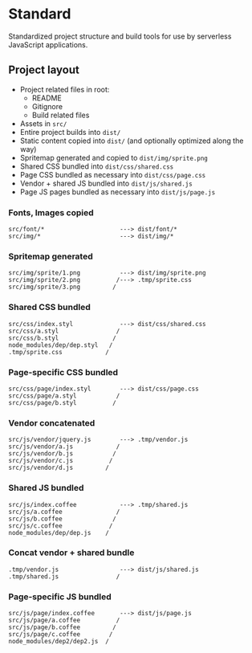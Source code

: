 # Standard
Standardized project structure and build tools for use by serverless JavaScript
applications.

## Project layout
- Project related files in root:
    - README
    - Gitignore
    - Build related files
- Assets in `src/`
- Entire project builds into `dist/`
- Static content copied into `dist/` (and optionally optimized along the way)
- Spritemap generated and copied to `dist/img/sprite.png`
- Shared CSS bundled into `dist/css/shared.css`
- Page CSS bundled as necessary into `dist/css/page.css`
- Vendor + shared JS bundled into `dist/js/shared.js`
- Page JS pages bundled as necessary into `dist/js/page.js`

### Fonts, Images copied
```
src/font/*                     ---> dist/font/*
src/img/*                      ---> dist/img/*
```

### Spritemap generated
```
src/img/sprite/1.png           ---> dist/img/sprite.png
src/img/sprite/2.png          /---> .tmp/sprite.css
src/img/sprite/3.png         /
```

### Shared CSS bundled
```
src/css/index.styl             ---> dist/css/shared.css
src/css/a.styl                /
src/css/b.styl               /
node_modules/dep/dep.styl   /
.tmp/sprite.css            /
```

### Page-specific CSS bundled
```
src/css/page/index.styl        ---> dist/css/page.css
src/css/page/a.styl           /
src/css/page/b.styl          /
```

### Vendor concatenated
```
src/js/vendor/jquery.js        ---> .tmp/vendor.js
src/js/vendor/a.js            /
src/js/vendor/b.js           /
src/js/vendor/c.js          /
src/js/vendor/d.js         /
```

### Shared JS bundled
```
src/js/index.coffee            ---> .tmp/shared.js
src/js/a.coffee               /
src/js/b.coffee              /
src/js/c.coffee             /
node_modules/dep/dep.js    /
```

### Concat vendor + shared bundle
```
.tmp/vendor.js                 ---> dist/js/shared.js
.tmp/shared.js                /
```

### Page-specific JS bundled
```
src/js/page/index.coffee       ---> dist/js/page.js
src/js/page/a.coffee          /
src/js/page/b.coffee         /
src/js/page/c.coffee        /
node_modules/dep2/dep2.js  /
```
